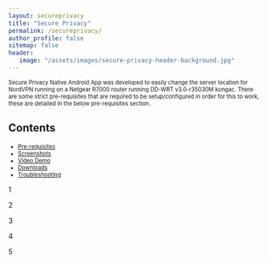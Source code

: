 ```yaml
---
layout: secureprivacy
title: "Secure Privacy"
permalink: /secureprivacy/
author_profile: false
sitemap: false
header: 
   image: "/assets/images/secure-privacy-header-background.jpg" 
---
```

<p style="font-size:0.80em; margin-top:0; margin-bottom: 0;">
Secure Privacy Native Android App was developed to easily change the server location for NordVPN running on a Netgear R7000 router running DD-WRT v3.0-r35030M kongac. There are some strict pre-requisites that are required to be setup/configured in order for this to work, these are detailed in the below pre-requisites section.
</p>

<h2>Contents</h2>
<ul style="font-size:0.80em;">
  <li><a href="#1">Pre-requisites</a></li>
  <li><a href="#2">Screenshots</a></li>
  <li><a href="#3">Video Demo</a></li>
  <li><a href="#4">Downloads</a></li>
  <li><a href="#5">Troubleshooting</a></li>  
</ul>

<div id="#1" />
<p>1</p>

<div id="#2" />
<p>2</p>

<div id="#3" />
<p>3</p>

<div id="#4" />
<p>4</p>

<div id="#5" />
<p>5</p>
